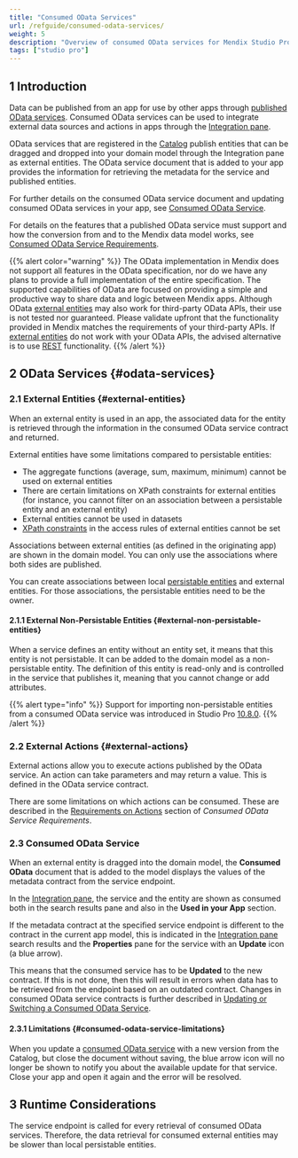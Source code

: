 ```yaml
---
title: "Consumed OData Services"
url: /refguide/consumed-odata-services/
weight: 5
description: "Overview of consumed OData services for Mendix Studio Pro"
tags: ["studio pro"]
---
```


## 1 Introduction

Data can be published from an app for use by other apps through [published OData services](/refguide/published-odata-services/). Consumed OData services can be used to integrate external data sources and actions in apps through the [Integration pane](/refguide/integration-pane/).

OData services that are registered in the [Catalog](/catalog/) publish entities that can be dragged and dropped into your domain model through the Integration pane as external entities. The OData service document that is added to your app provides the information for retrieving the metadata for the service and published entities.

For further details on the consumed OData service document and updating consumed OData services in your app, see [Consumed OData Service](/refguide/consumed-odata-service/).

For details on the features that a published OData service must support and how the conversion from and to the Mendix data model works, see [Consumed OData Service Requirements](/refguide/consumed-odata-service-requirements/).

{{% alert color="warning" %}}
The OData implementation in Mendix does not support all features in the OData specification, nor do we have any plans to provide a full implementation of the entire specification. The supported capabilities of OData are focused on providing a simple and productive way to share data and logic between Mendix apps. Although OData [external entities](/refguide/external-entities/) may also work for third-party OData APIs, their use is not tested nor guaranteed. Please validate upfront that the functionality provided in Mendix matches the requirements of your third-party APIs. If [external entities](/refguide/external-entities/) do not work with your OData APIs, the advised alternative is to use [REST](/refguide/consumed-rest-services/) functionality.
{{% /alert %}}

## 2 OData Services {#odata-services}

### 2.1 External Entities {#external-entities}

When an external entity is used in an app, the associated data for the entity is retrieved through the information in the consumed OData service contract and returned.

External entities have some limitations compared to persistable entities:

* The aggregate functions (average, sum, maximum, minimum) cannot be used on external entities
* There are certain limitations on XPath constraints for external entities (for instance, you cannot filter on an association between a persistable entity and an external entity)
* External entities cannot be used in datasets
* [XPath constraints](/refguide/xpath-constraints/) in the access rules of external entities cannot be set

Associations between external entities (as defined in the originating app) are shown in the domain model. You can only use the associations where both sides are published.

You can create associations between local [persistable entities](/refguide/persistability/#persistable) and external entities. For those associations, the persistable entities need to be the owner.

#### 2.1.1 External Non-Persistable Entities {#external-non-persistable-entities}

When a service defines an entity without an entity set, it means that this entity is not persistable. It can be added to the domain model as a non-persistable entity.
The definition of this entity is read-only and is controlled in the service that publishes it, meaning that you cannot change or add attributes.

{{% alert type="info" %}}
Support for importing non-persistable entities from a consumed OData service was introduced in Studio Pro [10.8.0](/releasenotes/studio-pro/10.8/).
{{% /alert %}}

### 2.2 External Actions {#external-actions}

External actions allow you to execute actions published by the OData service. An action can take parameters and may return a value. This is defined in the OData service contract.

There are some limitations on which actions can be consumed. These are described in the [Requirements on Actions](/refguide/consumed-odata-service-requirements/#actions) section of *Consumed OData Service Requirements*.

### 2.3 Consumed OData Service

When an external entity is dragged into the domain model, the  **Consumed OData** document that is added to the model displays the values of the metadata contract from the service endpoint.

In the [Integration pane](/refguide/integration-pane/), the service and the entity are shown as consumed both in the search results pane and also in the **Used in your App** section.

If the metadata contract at the specified service endpoint is different to the contract in the current app model, this is indicated in the [Integration pane](/refguide/integration-pane/) search results and the **Properties** pane for the service with an **Update** icon (a blue arrow).

This means that the consumed service has to be **Updated** to the new contract. If this is not done, then this will result in errors when data has to be retrieved from the endpoint based on an outdated contract. Changes in consumed OData service contracts is further described in [Updating or Switching a Consumed OData Service](/refguide/consumed-odata-service/#updating).

#### 2.3.1 Limitations {#consumed-odata-service-limitations}

When you update a [consumed OData service](/refguide/consumed-odata-service/) with a new version from the Catalog, but close the document without saving, the blue arrow icon will no longer be shown to notify you about the available update for that service. Close your app and open it again and the error will be resolved.

## 3 Runtime Considerations

The service endpoint is called for every retrieval of consumed OData services. Therefore, the data retrieval for consumed external entities may be slower than local persistable entities.
